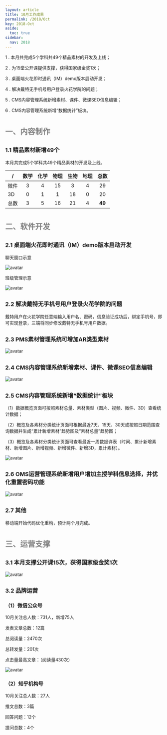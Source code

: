```yaml
---
layout: article
title: 10月工作成果
permalink: /2018/Oct
key: 2018-Oct
aside:
  toc: true
sidebar:
  nav: 2018
---
```


1 . 本月共完成5个学科共49个精品素材的开发及上线；

2 . 为15堂公开课提供支撑，获得国家级金奖1次；

3 . 桌面端火花即时通讯（IM）demo版本启动开发；

4 . 解决戴特无手机号用户登录火花学院的问题；

5 . CMS内容管理系统新增素材、课件、微课SEO信息编辑；

6 . CMS内容管理系统新增“数据统计”板块。



# <font size="5" color="gray">一、内容制作</font>

## <font size="4" >1.1 精品素材新增49个</font>

本月共完成5个学科共49个精品素材的开发及上线。

| /   |  数学  |  化学 | 物理   |  生物  |  地理 |  总数 |
|-----|:------:|:------:|:------:|:------:|:------:|:------:|
| 微件 |  3 | 4 | 15 | 3 | 4 | 29 |
| 3D | 0 | 1 | 1 | 18 | 0 | 20 |
| 总数 | 3 | 5 | 16 | 21 | 4 | **49** |

# <font size="5" color="gray">二、软件开发</font>

## <font size="4" >2.1 桌面端火花即时通讯（IM）demo版本启动开发</font>

聊天窗口示意

![avatar](images/20181021.png)

班级管理示意

![avatar](images/20181022.png)

## <font size="4" >2.2 解决戴特无手机号用户登录火花学院的问题</font>

戴特用户在火花学院任意端输入用户名、密码，信息验证成功后，绑定手机号，即可实现登录，三端将同步修改戴特无手机号用户数据。

## <font size="4" >2.3 PMS素材管理系统可增加AR类型素材</font>

![avatar](images/20181023.png)

## <font size="4" >2.4 CMS内容管理系统新增素材、课件、微课SEO信息编辑</font>

![avatar](images/20181024.png)

## <font size="4" >2.5 CMS内容管理系统新增“数据统计”板块</font>

（1）数据概览页面可按照素材总量、素材类型（图片、视频、微件、3D）查看统计数据；

（2）概览及各素材分类统计页面可根据最近7天、15天、30天或按照日期范围查询数据并生成“累计新增素材”趋势图及“素材总量”趋势图；

（3）概览及各素材分类统计页面可查看最近一周数据详表（时间、累计新增素材、新增图片、新增视频、新增微件、新增3D，累计素材）。

![avatar](images/20181025.png)

## <font size="4" >2.6 OMS运营管理系统新增用户增加主授学科信息选择，并优化重置密码功能</font>

![avatar](images/20181026.png)

## <font size="4" >2.7 其他</font>

移动端开始代码优化重构，预计两个月完成。

# <font size="5" color="gray">三、运营支撑</font>

## <font size="4" >3.1 本月支撑公开课15次，获得国家级金奖1次</font>

![avatar](images/20181027.png)

## <font size="4" >3.2 品牌运营</font>

### <font size="3" >（1）微信公众号</font>

10月关注总人数：731人，新增75人

发表文章总数：12篇

总阅读量：2470次

总转发量：201次

点击量最高文章：（阅读量430次）

![avatar](images/20181028.png)

### <font size="3" >（2）知乎机构号</font>

10月关注总人数：27人

推文总数：3篇

回答问题：12个

提问总数：4个
